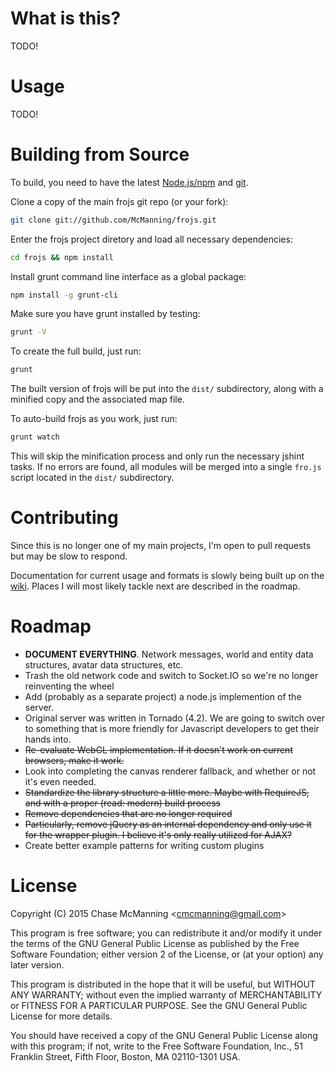 What is this?
======
TODO!

Usage
======
TODO!

Building from Source
======
To build, you need to have the latest [Node.js/npm](http://nodejs.org/download/) and [git](http://git-scm.com/downloads).

Clone a copy of the main frojs git repo (or your fork):
```bash
git clone git://github.com/McManning/frojs.git
```

Enter the frojs project diretory and load all necessary dependencies:
```bash
cd frojs && npm install
```

Install grunt command line interface as a global package:
```bash
npm install -g grunt-cli
```

Make sure you have grunt installed by testing:
```bash
grunt -V
```

To create the full build, just run:
```bash
grunt
```

The built version of frojs will be put into the `dist/` subdirectory, along with a minified copy and the associated map file. 

To auto-build frojs as you work, just run:
```bash
grunt watch
```

This will skip the minification process and only run the necessary jshint tasks. If no errors are found, all modules will be merged into a single `fro.js` script located in the `dist/` subdirectory.

Contributing
======
Since this is no longer one of my main projects, I'm open to pull requests but may be slow to respond. 

Documentation for current usage and formats is slowly being built up on the [wiki](https://github.com/McManning/frojs/wiki). Places I will most likely tackle next are described in the roadmap.

Roadmap
======
- **DOCUMENT EVERYTHING**. Network messages, world and entity data structures, avatar data structures, etc. 
- Trash the old network code and switch to Socket.IO so we're no longer reinventing the wheel
- Add (probably as a separate project) a node.js implemention of the server. 
 - Original server was written in Tornado (4.2). We are going to switch over to something that is more friendly for Javascript developers to get their hands into. 
- ~~Re-evaluate WebGL implementation. If it doesn't work on current browsers, make it work.~~
- Look into completing the canvas renderer fallback, and whether or not it's even needed.
- ~~Standardize the library structure a little more. Maybe with RequireJS, and with a proper (read: modern) build process~~
- ~~Remove dependencies that are no longer required~~
 - ~~Particularly, remove jQuery as an internal dependency and only use it for the wrapper plugin. I believe it's only really utilized for AJAX?~~
- Create better example patterns for writing custom plugins

License
======

Copyright (C) 2015 Chase McManning <<cmcmanning@gmail.com>>

This program is free software; you can redistribute it and/or modify
it under the terms of the GNU General Public License as published by
the Free Software Foundation; either version 2 of the License, or
(at your option) any later version.

This program is distributed in the hope that it will be useful,
but WITHOUT ANY WARRANTY; without even the implied warranty of
MERCHANTABILITY or FITNESS FOR A PARTICULAR PURPOSE.  See the
GNU General Public License for more details.

You should have received a copy of the GNU General Public License along
with this program; if not, write to the Free Software Foundation, Inc.,
51 Franklin Street, Fifth Floor, Boston, MA 02110-1301 USA.
